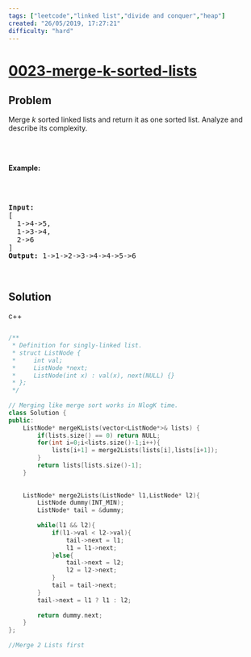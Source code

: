 ```yaml
---
tags: ["leetcode","linked list","divide and conquer","heap"]
created: "26/05/2019, 17:27:21"
difficulty: "hard"
---
```


# [0023-merge-k-sorted-lists](https://leetcode.com/problems/merge-k-sorted-lists/)

## Problem
<div><p>Merge <em>k</em> sorted linked lists and return it as one sorted list. Analyze and describe its complexity.</p><br><br><p><strong>Example:</strong></p><br><br><pre><strong>Input:</strong><br>[<br>&nbsp; 1-&gt;4-&gt;5,<br>&nbsp; 1-&gt;3-&gt;4,<br>&nbsp; 2-&gt;6<br>]<br><strong>Output:</strong> 1-&gt;1-&gt;2-&gt;3-&gt;4-&gt;4-&gt;5-&gt;6<br></pre><br></div>

## Solution

c++
```c++

/**
 * Definition for singly-linked list.
 * struct ListNode {
 *     int val;
 *     ListNode *next;
 *     ListNode(int x) : val(x), next(NULL) {}
 * };
 */
​
// Merging like merge sort works in NlogK time.
class Solution {
public:
    ListNode* mergeKLists(vector<ListNode*>& lists) {
        if(lists.size() == 0) return NULL;
        for(int i=0;i<lists.size()-1;i++){
            lists[i+1] = merge2Lists(lists[i],lists[i+1]);
        }        
        return lists[lists.size()-1];
    }
    
    
    ListNode* merge2Lists(ListNode* l1,ListNode* l2){
        ListNode dummy(INT_MIN);
        ListNode* tail = &dummy;
        
        while(l1 && l2){
            if(l1->val < l2->val){
                tail->next = l1;
                l1 = l1->next;
            }else{
                tail->next = l2;
                l2 = l2->next;
            }
            tail = tail->next;
        }
        tail->next = l1 ? l1 : l2;
        
        return dummy.next;
    }
};
​
//Merge 2 Lists first
​
```
